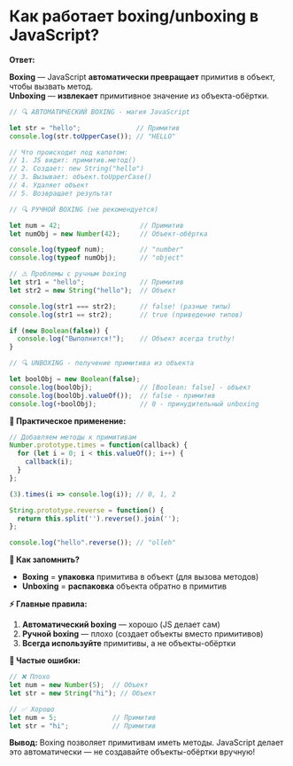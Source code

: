# Как работает boxing/unboxing в JavaScript?

**Ответ:**

**Boxing** — JavaScript **автоматически превращает** примитив в объект, чтобы вызвать метод.  
**Unboxing** — **извлекает** примитивное значение из объекта-обёртки.

```javascript
// 🔍 АВТОМАТИЧЕСКИЙ BOXING - магия JavaScript

let str = "hello";              // Примитив
console.log(str.toUpperCase()); // "HELLO"

// Что происходит под капотом:
// 1. JS видит: примитив.метод()  
// 2. Создает: new String("hello")
// 3. Вызывает: объект.toUpperCase()
// 4. Удаляет объект
// 5. Возвращает результат

// 🔍 РУЧНОЙ BOXING (не рекомендуется)

let num = 42;                    // Примитив
let numObj = new Number(42);     // Объект-обёртка

console.log(typeof num);         // "number"
console.log(typeof numObj);      // "object"

// ⚠️ Проблемы с ручным boxing
let str1 = "hello";              // Примитив  
let str2 = new String("hello");  // Объект

console.log(str1 === str2);      // false! (разные типы)
console.log(str1 == str2);       // true (приведение типов)

if (new Boolean(false)) {
  console.log("Выполнится!");    // Объект всегда truthy!
}

// 🔍 UNBOXING - получение примитива из объекта

let boolObj = new Boolean(false);
console.log(boolObj);            // [Boolean: false] - объект
console.log(boolObj.valueOf());  // false - примитив
console.log(+boolObj);           // 0 - принудительный unboxing
```

**🎯 Практическое применение:**
```javascript
// Добавляем методы к примитивам
Number.prototype.times = function(callback) {
  for (let i = 0; i < this.valueOf(); i++) {
    callback(i);
  }
};

(3).times(i => console.log(i)); // 0, 1, 2

String.prototype.reverse = function() {
  return this.split('').reverse().join('');
};

console.log("hello".reverse()); // "olleh"
```

**🧠 Как запомнить?**
- **Boxing** = **упаковка** примитива в объект (для вызова методов)
- **Unboxing** = **распаковка** объекта обратно в примитив

**⚡ Главные правила:**
1. **Автоматический boxing** — хорошо (JS делает сам)
2. **Ручной boxing** — плохо (создает объекты вместо примитивов)
3. **Всегда используйте** примитивы, а не объекты-обёртки

**🚨 Частые ошибки:**
```javascript
// ❌ Плохо
let num = new Number(5);  // Объект
let str = new String("hi"); // Объект

// ✅ Хорошо  
let num = 5;              // Примитив
let str = "hi";           // Примитив
```

**Вывод:**
Boxing позволяет примитивам иметь методы. JavaScript делает это автоматически — не создавайте объекты-обёртки вручную!